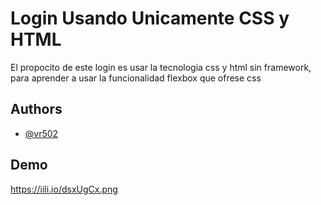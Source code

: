 
# Login Usando Unicamente CSS y HTML

El propocito de este login es usar la tecnologia css y html sin framework, para aprender a usar la funcionalidad flexbox que ofrese css 



## Authors

- [@vr502](https://github.com/vr502)


## Demo

https://iili.io/dsxUgCx.png


